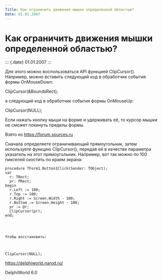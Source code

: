 ```yaml
---
Title: Как ограничить движения мышки определенной областью?
Date: 01.01.2007
---
```



Как ограничить движения мышки определенной областью?
====================================================

::: {.date}
01.01.2007
:::

Для этого можно воспользоваться API функцией ClipCursor(). Например,
можно вставить следующий код в обработчик события формы OnMouseDown:

ClipCursor(&BoundsRect);

а следующий код в обработчик события формы OnMouseUp:

ClipCursor(NULL);

Если нажать кнопку мыши на форме и удерживать её, то курсор мышки не
сможет покинуть пределы формы.

Взято из <https://forum.sources.ru>

Сначала определяете ограничивающий прямоугольник, затем используете
функцию ClipCursor(), передав ей в качестве параметра указатель на этот
прямоугольник. Например, вот так можно по 100 пикселей скостить по краям
экрана:

    procedure TForm1.Button1Click(Sender: TObject);
    var
      r: TRect;
      pr: PRect;
    begin
      r.Left := 100;
      r.Top := 100;
      r.Right := Screen.Width - 100;
      r.Bottom := Screen.Height - 100;
      pr := @r;
      ClipCursor(pr);
    end;
     
     
     
     
    Чтобы восстановить: 
     
     
     
    ClipCursor(NULL);

<https://delphiworld.narod.ru/>

DelphiWorld 6.0
